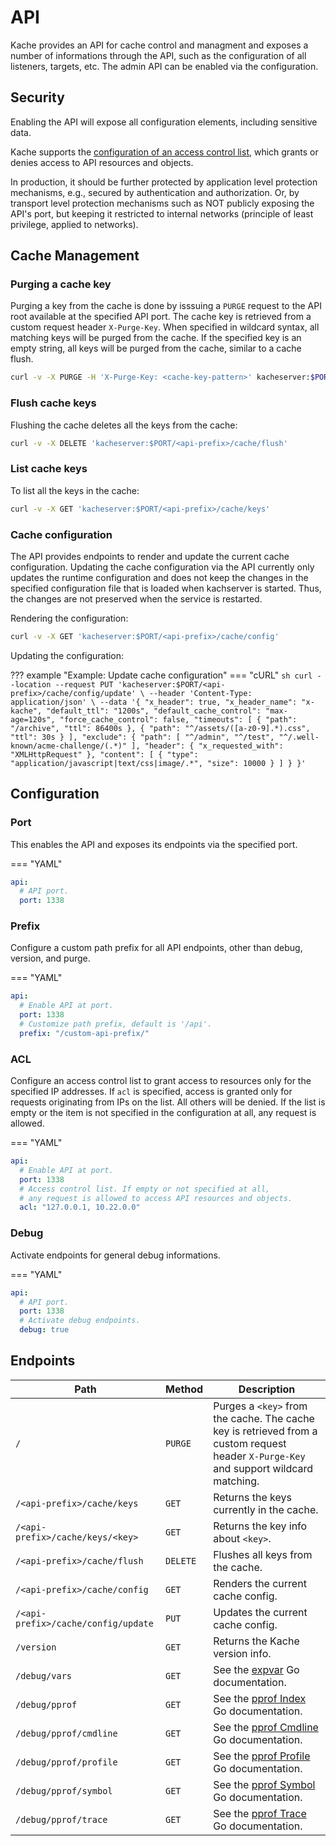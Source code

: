 # API

Kache provides an API for cache control and managment and exposes a number of informations through the API, such as the configuration of all listeners, targets, etc. The admin API can be enabled via the configuration.

## Security
Enabling the API will expose all configuration elements, including sensitive data.

Kache supports the [configuration of an access control list](#acl), which grants or denies access to API resources and objects. 

In production, it should be further protected by application level protection mechanisms, e.g., secured by authentication and authorization. Or, by transport level protection mechanisms such as NOT publicly exposing the API's port, but keeping it restricted to internal networks (principle of least privilege, applied to networks).

## Cache Management

### Purging a cache key

Purging a key from the cache is done by isssuing a `PURGE` request to the API root available at the 
specified API port. The cache key is retrieved from a custom request header `X-Purge-Key`. When specified
in wildcard syntax, all matching keys will be purged from the cache. If the specified key is an empty
string, all keys will be purged from the cache, similar to a cache flush.

``` sh
curl -v -X PURGE -H 'X-Purge-Key: <cache-key-pattern>' kacheserver:$PORT
```

### Flush cache keys

Flushing the cache deletes all the keys from the cache:

``` sh
curl -v -X DELETE 'kacheserver:$PORT/<api-prefix>/cache/flush'
```

### List cache keys

To list all the keys in the cache:

``` sh
curl -v -X GET 'kacheserver:$PORT/<api-prefix>/cache/keys'
```

### Cache configuration

The API provides endpoints to render and update the current cache configuration. Updating the cache configuration via the API currently only updates the runtime configuration and does not keep the changes in the specified configuration file that is loaded when kachserver is started. Thus, the changes are not preserved when the service is restarted.

Rendering the configuration:
```sh
curl -v -X GET 'kacheserver:$PORT/<api-prefix>/cache/config'
```

Updating the configuration:

??? example "Example: Update cache configuration"
    === "cURL"
    ```sh
    curl --location --request PUT 'kacheserver:$PORT/<api-prefix>/cache/config/update' \
        --header 'Content-Type: application/json' \
        --data '{
            "x_header": true,
            "x_header_name": "x-kache",
            "default_ttl": "1200s",
            "default_cache_control": "max-age=120s",
            "force_cache_control": false,
            "timeouts": [
                {
                    "path": "/archive",
                    "ttl": 86400s
                },
                {
                    "path": "^/assets/([a-z0-9].*).css",
                    "ttl": 30s
                }
            ],
            "exclude": {
                "path": [
                    "^/admin",
                    "^/test",
                    "^/.well-known/acme-challenge/(.*)"
                ],
                "header": {
                    "x_requested_with": "XMLHttpRequest"
                },
                "content": [
                    {
                        "type": "application/javascript|text/css|image/.*",
                        "size": 10000
                    }
                ]
            }
        }'
    ```



## Configuration

### Port

This enables the API and exposes its endpoints via the specified port.

=== "YAML"
  ``` yaml
  api:
    # API port.
    port: 1338
  ```

### Prefix

Configure a custom path prefix for all API endpoints, other than debug, version, and purge.

=== "YAML"
  ``` yaml
  api:
    # Enable API at port.
    port: 1338
    # Customize path prefix, default is '/api'.
    prefix: "/custom-api-prefix/"
  ```

### ACL

Configure an access control list to grant access to resources only for the specified IP addresses. If 
`acl` is specified, access is granted only for requests originating from IPs on the list. All others 
will be denied. If the list is empty or the item is not specified in the configuration at all, 
any request is allowed.

=== "YAML"
  ``` yaml
  api:
    # Enable API at port.
    port: 1338
    # Access control list. If empty or not specified at all, 
    # any request is allowed to access API resources and objects.
    acl: "127.0.0.1, 10.22.0.0"
  ```

### Debug

Activate endpoints for general debug informations.

=== "YAML"
  ``` yaml
  api:
    # API port.
    port: 1338
    # Activate debug endpoints.
    debug: true
  ```

## Endpoints

| Path                                  | Method    | Description                          |
| ------------------------------------- | --------- | ------------------------------------ |
| `/`                                   | `PURGE`   | Purges a `<key>` from the cache. The cache key is retrieved from a custom request header `X-Purge-Key` and support wildcard matching.     |
| `/<api-prefix>/cache/keys`            | `GET`     | Returns the keys currently in the cache.  |
| `/<api-prefix>/cache/keys/<key>`      | `GET`     | Returns the key info about `<key>`.  |
| `/<api-prefix>/cache/flush`           | `DELETE`  | Flushes all keys from the cache.  |
| `/<api-prefix>/cache/config`          | `GET`     | Renders the current cache config.  |
| `/<api-prefix>/cache/config/update`   | `PUT`     | Updates the current cache config.  |
| `/version`                            | `GET`     | Returns the Kache version info.  |
| `/debug/vars`                         | `GET`     | See the [expvar](https://pkg.go.dev/expvar) Go documentation. |
| `/debug/pprof`                        | `GET`     | See the [pprof Index](https://golang.org/pkg/net/http/pprof/#Index) Go documentation. |
| `/debug/pprof/cmdline`                | `GET`     | See the [pprof Cmdline](https://golang.org/pkg/net/http/pprof/#Cmdline) Go documentation. |
| `/debug/pprof/profile`                | `GET`     | See the [pprof Profile](https://golang.org/pkg/net/http/pprof/#Profile) Go documentation. |
| `/debug/pprof/symbol`                 | `GET`     | See the [pprof Symbol](https://golang.org/pkg/net/http/pprof/#Symbol) Go documentation. |
| `/debug/pprof/trace`                  | `GET`     | See the [pprof Trace](https://golang.org/pkg/net/http/pprof/#Trace) Go documentation. |
